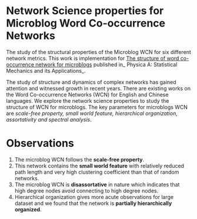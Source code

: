 # Network Science properties for Microblog Word Co-occurrence Networks
The study of the structural properties of the Microblog WCN for six different network metrics. This work is implementation for [The structure of word co-occurrence network for microblogs](https://www.sciencedirect.com/science/article/pii/S0378437118309361?casa_token=l0g4MBNejpMAAAAA:MB3ETFRe0DMtW9j9PIC86Yqfasfh-gJE-1mhGQdE-7M1QhGp-OE42djrcwutldtH6kBIN4404h0) published in_ Physica A: Statistical Mechanics and its Applications_.

The study of structure and dynamics of complex networks has gained attention and witnessed growth in recent years. There are existing works on the Word Co-occurrence Networks (WCN) for English and Chinese languages. We explore the network science properties to study the structure of WCN for microblogs. The key parameters for microblogs WCN are _scale-free property, small world feature, hierarchical organization, assortativity and spectral analysis_.

# Observations

1. The microblog WCN follows the **scale-free property**. 
2. This network contains the **small world feature** with relatively reduced path length and very high clustering coefficient than that of random networks. 
3. The microblog WCN is **disassortative** in nature which indicates that high degree nodes avoid connecting to high degree nodes. 
4. Hierarchical organization gives more acute observations for large dataset and we found that the network is **partially hierarchically organized**. 

